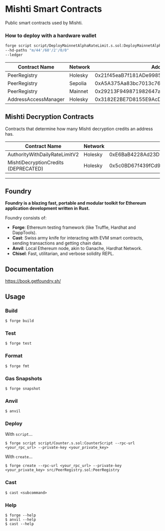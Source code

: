 # Mishti Smart Contracts

Public smart contracts used by Mishti.

### How to deploy with a hardware wallet
```bash
forge script script/DeployMainnetAlphaRateLimit.s.sol:DeployMainnetAlphaRateLimit --broadcast --verify --rpc-url https://eth.llamarpc.com --etherscan-api-key I1Z396K67WH81P7J7FSAK6AF6WI8WPTQPD 
--hd-paths "m/44'/60'/2'/0/0" 
--ledger
```

| Contract Name | Network | Address | Owner |
| --- | --- | --- | --- |
| PeerRegistry | Holesky | 0x21f45eaB7f181ADe9985b4ce99D612cA84E6acB8 | n/a |
| PeerRegistry | Sepolia | 0xA5A375Aa83bc7013c7646FE5AF080d1a09563959 | n/a |
| PeerRegistry | Mainnet | 0x29213F949871982647adC56786fe066e7e5Aeeea | n/a |
| AddressAccessManager | Holesky | 0x3182E2BE7D8155E9AcDB599e39Fc3D48A400C094 | 0xb18399Ce7899278C1E2dcDe1dbd00FBAb0C970DF |

## Mishti Decryption Contracts

Contracts that determine how many Mishti decryption credits an address has.

| Contract Name | Network | Address | Owner |
| --- | --- | --- | --- |
| AuthorityWithDailyRateLimitV2 | Holesky | 0xE6BaB4228Ad23D59A1F1D69f1Cb14C2Ba29D91e9 | 0xb18399Ce7899278C1E2dcDe1dbd00FBAb0C970DF |
| MishtiDecryptionCredits (DEPRECATED) | Holesky | 0x5c0BD67f439fCd9D48D7033670e0eE1aF52F45c0 | 0xb18399Ce7899278C1E2dcDe1dbd00FBAb0C970DF |

<hr/>

## Foundry

**Foundry is a blazing fast, portable and modular toolkit for Ethereum application development written in Rust.**

Foundry consists of:

-   **Forge**: Ethereum testing framework (like Truffle, Hardhat and DappTools).
-   **Cast**: Swiss army knife for interacting with EVM smart contracts, sending transactions and getting chain data.
-   **Anvil**: Local Ethereum node, akin to Ganache, Hardhat Network.
-   **Chisel**: Fast, utilitarian, and verbose solidity REPL.

## Documentation

https://book.getfoundry.sh/

## Usage

### Build

```shell
$ forge build
```

### Test

```shell
$ forge test
```

### Format

```shell
$ forge fmt
```

### Gas Snapshots

```shell
$ forge snapshot
```

### Anvil

```shell
$ anvil
```

### Deploy

With `script`...

```shell
$ forge script script/Counter.s.sol:CounterScript --rpc-url <your_rpc_url> --private-key <your_private_key>
```

With `create`...

```shell
$ forge create --rpc-url <your_rpc_url> --private-key <your_private_key> src/PeerRegistry.sol:PeerRegistry
```

### Cast

```shell
$ cast <subcommand>
```

### Help

```shell
$ forge --help
$ anvil --help
$ cast --help
```
